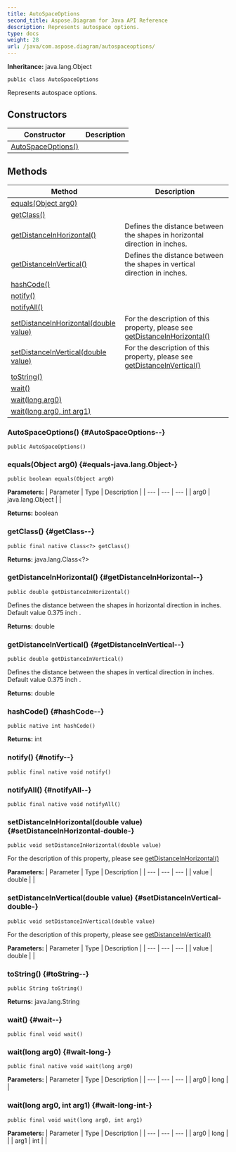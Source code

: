 ```yaml
---
title: AutoSpaceOptions
second_title: Aspose.Diagram for Java API Reference
description: Represents autospace options.
type: docs
weight: 28
url: /java/com.aspose.diagram/autospaceoptions/
---
```


**Inheritance:**
java.lang.Object
```
public class AutoSpaceOptions
```

Represents autospace options.
## Constructors

| Constructor | Description |
| --- | --- |
| [AutoSpaceOptions()](#AutoSpaceOptions--) |  |
## Methods

| Method | Description |
| --- | --- |
| [equals(Object arg0)](#equals-java.lang.Object-) |  |
| [getClass()](#getClass--) |  |
| [getDistanceInHorizontal()](#getDistanceInHorizontal--) | Defines the distance between the shapes in horizontal direction in inches. |
| [getDistanceInVertical()](#getDistanceInVertical--) | Defines the distance between the shapes in vertical direction in inches. |
| [hashCode()](#hashCode--) |  |
| [notify()](#notify--) |  |
| [notifyAll()](#notifyAll--) |  |
| [setDistanceInHorizontal(double value)](#setDistanceInHorizontal-double-) | For the description of this property, please see [getDistanceInHorizontal()](../../com.aspose.diagram/autospaceoptions\#getDistanceInHorizontal--) |
| [setDistanceInVertical(double value)](#setDistanceInVertical-double-) | For the description of this property, please see [getDistanceInVertical()](../../com.aspose.diagram/autospaceoptions\#getDistanceInVertical--) |
| [toString()](#toString--) |  |
| [wait()](#wait--) |  |
| [wait(long arg0)](#wait-long-) |  |
| [wait(long arg0, int arg1)](#wait-long-int-) |  |
### AutoSpaceOptions() {#AutoSpaceOptions--}
```
public AutoSpaceOptions()
```


### equals(Object arg0) {#equals-java.lang.Object-}
```
public boolean equals(Object arg0)
```




**Parameters:**
| Parameter | Type | Description |
| --- | --- | --- |
| arg0 | java.lang.Object |  |

**Returns:**
boolean
### getClass() {#getClass--}
```
public final native Class<?> getClass()
```




**Returns:**
java.lang.Class<?>
### getDistanceInHorizontal() {#getDistanceInHorizontal--}
```
public double getDistanceInHorizontal()
```


Defines the distance between the shapes in horizontal direction in inches. Default value 0.375 inch .

**Returns:**
double
### getDistanceInVertical() {#getDistanceInVertical--}
```
public double getDistanceInVertical()
```


Defines the distance between the shapes in vertical direction in inches. Default value 0.375 inch .

**Returns:**
double
### hashCode() {#hashCode--}
```
public native int hashCode()
```




**Returns:**
int
### notify() {#notify--}
```
public final native void notify()
```




### notifyAll() {#notifyAll--}
```
public final native void notifyAll()
```




### setDistanceInHorizontal(double value) {#setDistanceInHorizontal-double-}
```
public void setDistanceInHorizontal(double value)
```


For the description of this property, please see [getDistanceInHorizontal()](../../com.aspose.diagram/autospaceoptions\#getDistanceInHorizontal--)

**Parameters:**
| Parameter | Type | Description |
| --- | --- | --- |
| value | double |  |

### setDistanceInVertical(double value) {#setDistanceInVertical-double-}
```
public void setDistanceInVertical(double value)
```


For the description of this property, please see [getDistanceInVertical()](../../com.aspose.diagram/autospaceoptions\#getDistanceInVertical--)

**Parameters:**
| Parameter | Type | Description |
| --- | --- | --- |
| value | double |  |

### toString() {#toString--}
```
public String toString()
```




**Returns:**
java.lang.String
### wait() {#wait--}
```
public final void wait()
```




### wait(long arg0) {#wait-long-}
```
public final native void wait(long arg0)
```




**Parameters:**
| Parameter | Type | Description |
| --- | --- | --- |
| arg0 | long |  |

### wait(long arg0, int arg1) {#wait-long-int-}
```
public final void wait(long arg0, int arg1)
```




**Parameters:**
| Parameter | Type | Description |
| --- | --- | --- |
| arg0 | long |  |
| arg1 | int |  |

